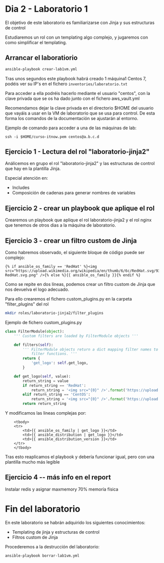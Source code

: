 # Dia 2 - Laboratorio 1

El objetivo de este laboratorio es familiarizarse con Jinja y sus estructuras de control

Estudiaremos un rol con un templating algo complejo, y jugaremos con como simplificar el templating.

## Arrancar el laboratiorio

```bash
ansible-playbook crear-lab1vm.yml
```

Tras unos segundos este playbook habrá creado 1 máquina1 Centos 7, podéis ver su IP's en el
fichero ```inventories/laboratorio.txt```

Para acceder a ella podréis hacerlo mediante el usuario "centos", con la clave privada que
se os ha dado junto con el fichero aws_vault.yml

Recomendamos dejar la clave privada en el directorio $HOME del usuario que vayáis a usar
en la VM de laboratorio que se usa para control. De esta forma los comandos de la documentación
se ajustarán al entorno.

Ejemplo de comando para acceder a una de las máquinas de lab:

```ssh -i $HOME/curso-itnow.pem centos@a.b.c.d```

## Ejercicio 1 - Lectura del rol "laboratorio-jinja2"

Análicemos en grupo el rol "laboratorio-jinja2" y las estructuras de control que hay en la plantilla Jinja.

Especial atención en:
- Includes
- Composición de cadenas para generar nombres de variables

## Ejercicio 2 - crear un playbook que aplique el rol

Crearemos un playbook que aplique el rol laboratorio-jinja2 y el rol nginx que tenemos de otros dias
a la máquina de laboratorio.

## Ejercicio 3 - crear un filtro custom de Jinja

Como habremos observado, el siguiente bloque de código puede ser complejo:

```jinja2
{% if ansible_os_family == 'RedHat' %}<img src="https://upload.wikimedia.org/wikipedia/en/thumb/6/6c/RedHat.svg/93px-RedHat.svg.png" />{% else %}{{ ansible_os_family }}{% endif %}
```

Como se repite en dos líneas, podemos crear un filtro custom de Jinja que nos devuelva el logo adecuado.

Para ello crearemos el fichero custom_plugins.py en la carpeta "filter_plugins" del rol

```bash
mkdir roles/laboratorio-jinja2/filter_plugins
```

Ejemplo de fichero custom_plugins.py

```python
class FilterModule(object):
    ''' Custom filters are loaded by FilterModule objects '''

    def filters(self):
        ''' FilterModule objects return a dict mapping filter names to
            filter functions. '''
        return {
            'get_logo': self.get_logo,
        }

    def get_logo(self, value):
        return_string = value
        if return_string == 'RedHat':
            return_string = '<img src="{0}" />'.format('https://upload.wikimedia.org/wikipedia/en/thumb/6/6c/RedHat.svg/93px-RedHat.svg.png')
        elif return_string == 'CentOS':
            return_string = '<img src="{0}" />'.format('https://upload.wikimedia.org/wikipedia/commons/thumb/b/bf/Centos-logo-light.svg/93px-Centos-logo-light.svg.png')
        return return_string
```

Y modificamos las lineas complejas por:
```jinja2
    <tbody>
    <tr>
        <td>{{ ansible_os_family | get_logo }}</td>
        <td>{{ ansible_distribution | get_logo }}</td>
        <td>{{ ansible_distribution_version }}</td>
    </tr>
    </tbody>
```

Tras esto reaplicamos el playbook y debería funcionar igual, pero con una plantilla mucho más legible

## Ejercicio 4 -- más info en el report

Instalar redis y asignar maxmemory 70% memoría física


# Fin del laboratorio

En este laboratorio se habrán adquirido los siguientes conocimientos:
- Templating de jinja y estructuras de control
- Filtros custom de Jinja

Procederemos a la destrucción del laboratorio:

```bash
ansible-playbook borrar-lab1vm.yml
```